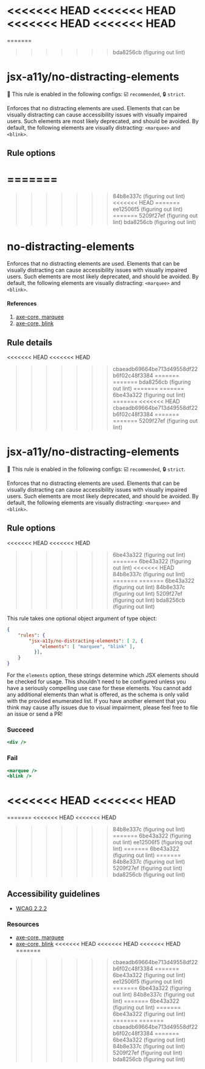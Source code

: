 <<<<<<< HEAD
<<<<<<< HEAD
<<<<<<< HEAD
<<<<<<< HEAD
=======
=======
>>>>>>> bda8256cb (figuring out lint)
# jsx-a11y/no-distracting-elements

💼 This rule is enabled in the following configs: ☑️ `recommended`, 🔒 `strict`.

<!-- end auto-generated rule header -->

Enforces that no distracting elements are used. Elements that can be visually distracting can cause accessibility issues with visually impaired users. Such elements are most likely deprecated, and should be avoided. By default, the following elements are visually distracting: `<marquee>` and `<blink>`.

## Rule options
=======
=======
>>>>>>> 84b8e337c (figuring out lint)
<<<<<<< HEAD
=======
>>>>>>> ee12506f5 (figuring out lint)
=======
>>>>>>> 5209f27ef (figuring out lint)
>>>>>>> bda8256cb (figuring out lint)
# no-distracting-elements

Enforces that no distracting elements are used. Elements that can be visually distracting can cause accessibility issues with visually impaired users. Such elements are most likely deprecated, and should be avoided. By default, the following elements are visually distracting: `<marquee>` and `<blink>`.

#### References
1. [axe-core, marquee](https://dequeuniversity.com/rules/axe/3.2/marquee)
2. [axe-core, blink](https://dequeuniversity.com/rules/axe/3.2/blink)

## Rule details
<<<<<<< HEAD
<<<<<<< HEAD
>>>>>>> cbaeadb69664be713d49558df22b6f02c48f3384
=======
=======
>>>>>>> bda8256cb (figuring out lint)
=======
=======
>>>>>>> 6be43a322 (figuring out lint)
=======
<<<<<<< HEAD
>>>>>>> cbaeadb69664be713d49558df22b6f02c48f3384
=======
=======
>>>>>>> 5209f27ef (figuring out lint)
# jsx-a11y/no-distracting-elements

💼 This rule is enabled in the following configs: ☑️ `recommended`, 🔒 `strict`.

<!-- end auto-generated rule header -->

Enforces that no distracting elements are used. Elements that can be visually distracting can cause accessibility issues with visually impaired users. Such elements are most likely deprecated, and should be avoided. By default, the following elements are visually distracting: `<marquee>` and `<blink>`.

## Rule options
<<<<<<< HEAD
<<<<<<< HEAD
>>>>>>> 6be43a322 (figuring out lint)
=======
>>>>>>> 6be43a322 (figuring out lint)
<<<<<<< HEAD
>>>>>>> 84b8e337c (figuring out lint)
=======
=======
>>>>>>> 6be43a322 (figuring out lint)
>>>>>>> 84b8e337c (figuring out lint)
>>>>>>> 5209f27ef (figuring out lint)
>>>>>>> bda8256cb (figuring out lint)

This rule takes one optional object argument of type object:

```json
{
    "rules": {
        "jsx-a11y/no-distracting-elements": [ 2, {
            "elements": [ "marquee", "blink" ],
          }],
    }
}
```

For the `elements` option, these strings determine which JSX elements should be checked for usage. This shouldn't need to be configured unless you have a seriously compelling use case for these elements. You cannot add any additional elements than what is offered, as the schema is only valid with the provided enumerated list. If you have another element that you think may cause a11y issues due to visual impairment, please feel free to file an issue or send a PR!

### Succeed
```jsx
<div />
```

### Fail
```jsx
<marquee />
<blink />
```
<<<<<<< HEAD
<<<<<<< HEAD
=======
=======
<<<<<<< HEAD
<<<<<<< HEAD
>>>>>>> 84b8e337c (figuring out lint)
=======
>>>>>>> 6be43a322 (figuring out lint)
>>>>>>> ee12506f5 (figuring out lint)
=======
>>>>>>> 6be43a322 (figuring out lint)
=======
>>>>>>> 84b8e337c (figuring out lint)
>>>>>>> 5209f27ef (figuring out lint)
>>>>>>> bda8256cb (figuring out lint)

## Accessibility guidelines
- [WCAG 2.2.2](https://www.w3.org/WAI/WCAG21/Understanding/pause-stop-hide)

### Resources
- [axe-core, marquee](https://dequeuniversity.com/rules/axe/3.2/marquee)
- [axe-core, blink](https://dequeuniversity.com/rules/axe/3.2/blink)
<<<<<<< HEAD
<<<<<<< HEAD
<<<<<<< HEAD
=======
>>>>>>> cbaeadb69664be713d49558df22b6f02c48f3384
=======
>>>>>>> 6be43a322 (figuring out lint)
>>>>>>> ee12506f5 (figuring out lint)
=======
>>>>>>> 6be43a322 (figuring out lint)
>>>>>>> 84b8e337c (figuring out lint)
=======
>>>>>>> 6be43a322 (figuring out lint)
=======
>>>>>>> 6be43a322 (figuring out lint)
=======
=======
>>>>>>> cbaeadb69664be713d49558df22b6f02c48f3384
=======
>>>>>>> 6be43a322 (figuring out lint)
>>>>>>> 84b8e337c (figuring out lint)
>>>>>>> 5209f27ef (figuring out lint)
>>>>>>> bda8256cb (figuring out lint)
